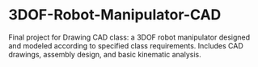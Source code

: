 # 3DOF-Robot-Manipulator-CAD
Final project for Drawing CAD class: a 3DOF robot manipulator designed and modeled according to specified class requirements. Includes CAD drawings, assembly design, and basic kinematic analysis.
